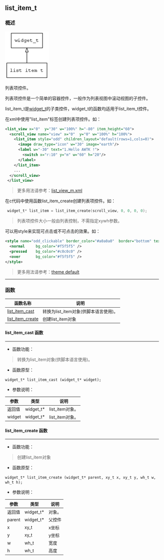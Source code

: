 ## list\_item\_t
### 概述
![image](images/list_item_t_0.png)

 列表项控件。

 列表项控件是一个简单的容器控件，一般作为列表视图中滚动视图的子控件。

 list\_item\_t是[widget\_t](widget_t.md)的子类控件，widget\_t的函数均适用于list\_item\_t控件。

 在xml中使用"list\_item"标签创建列表项控件。如：

 ```xml
 <list_view x="0"  y="30" w="100%" h="-80" item_height="60">
   <scroll_view name="view" x="0"  y="0" w="100%" h="100%">
     <list_item style="odd" children_layout="default(rows=1,cols=0)">
       <image draw_type="icon" w="30" image="earth"/>
       <label w="-30" text="1.Hello AWTK !">
         <switch x="r:10" y="m" w="60" h="20"/>
       </label>
     </list_item>
     ...
   </scroll_view>
  </list_view>
 ```

 > 更多用法请参考：[list\_view\_m.xml](
https://github.com/zlgopen/awtk/blob/master/demos/assets/default/raw/ui/list_view_m.xml)

 在c代码中使用函数list\_item\_create创建列表项控件。如：

 ```c
  widget_t* list_item = list_item_create(scroll_view, 0, 0, 0, 0);
 ```

 > 列表项控件大小一般由列表控制，不需指定xywh参数。

 可以用style来实现可点击或不可点击的效果。如：

 ```xml
 <style name="odd_clickable" border_color="#a0a0a0"  border="bottom" text_color="black">
   <normal     bg_color="#f5f5f5" />
   <pressed    bg_color="#c0c0c0" />
   <over       bg_color="#f5f5f5" />
 </style>
 ```

 > 更多用法请参考：[theme default](
https://github.com/zlgopen/awtk/blob/master/demos/assets/default/raw/styles/default.xml#L372)


----------------------------------
### 函数
<p id="list_item_t_methods">

| 函数名称 | 说明 | 
| -------- | ------------ | 
| <a href="#list_item_t_list_item_cast">list\_item\_cast</a> | 转换为list_item对象(供脚本语言使用)。 |
| <a href="#list_item_t_list_item_create">list\_item\_create</a> | 创建list_item对象 |
#### list\_item\_cast 函数
-----------------------

* 函数功能：

> <p id="list_item_t_list_item_cast"> 转换为list_item对象(供脚本语言使用)。



* 函数原型：

```
widget_t* list_item_cast (widget_t* widget);
```

* 参数说明：

| 参数 | 类型 | 说明 |
| -------- | ----- | --------- |
| 返回值 | widget\_t* | list\_item对象。 |
| widget | widget\_t* | list\_item对象。 |
#### list\_item\_create 函数
-----------------------

* 函数功能：

> <p id="list_item_t_list_item_create"> 创建list_item对象



* 函数原型：

```
widget_t* list_item_create (widget_t* parent, xy_t x, xy_t y, wh_t w, wh_t h);
```

* 参数说明：

| 参数 | 类型 | 说明 |
| -------- | ----- | --------- |
| 返回值 | widget\_t* | 对象。 |
| parent | widget\_t* | 父控件 |
| x | xy\_t | x坐标 |
| y | xy\_t | y坐标 |
| w | wh\_t | 宽度 |
| h | wh\_t | 高度 |
